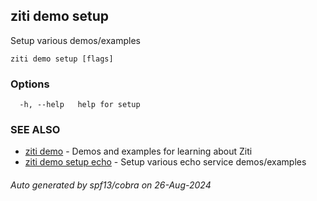 ## ziti demo setup

Setup various demos/examples

```
ziti demo setup [flags]
```

### Options

```
  -h, --help   help for setup
```

### SEE ALSO

* [ziti demo](../demo.md)	 - Demos and examples for learning about Ziti
* [ziti demo setup echo](echo/echo.md)	 - Setup various echo service demos/examples

###### Auto generated by spf13/cobra on 26-Aug-2024
